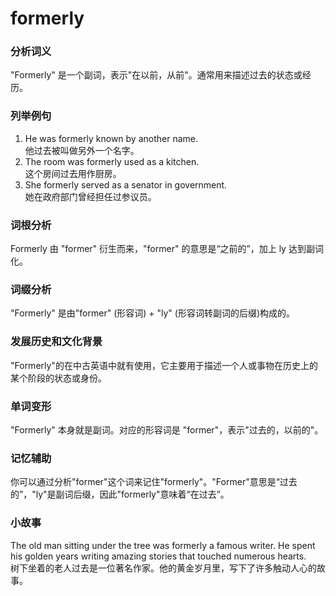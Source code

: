 # formerly

### 分析词义

  

"Formerly" 是一个副词，表示"在以前，从前"。通常用来描述过去的状态或经历。

  

### 列举例句

  

1.  He was formerly known by another name.  
    他过去被叫做另外一个名字。
2.  The room was formerly used as a kitchen.  
    这个房间过去用作厨房。
3.  She formerly served as a senator in government.  
    她在政府部门曾经担任过参议员。

  

### 词根分析

  

Formerly 由 "former" 衍生而来，"former" 的意思是“之前的”，加上 ly 达到副词化。

  

### 词缀分析

  

"Formerly" 是由"former" (形容词) + "ly" (形容词转副词的后缀)构成的。

  

### 发展历史和文化背景

  

"Formerly"的在中古英语中就有使用，它主要用于描述一个人或事物在历史上的某个阶段的状态或身份。

  

### 单词变形

  

"Formerly" 本身就是副词。对应的形容词是 "former"，表示"过去的，以前的"。

  

### 记忆辅助

  

你可以通过分析"former"这个词来记住"formerly"。"Former"意思是“过去的”，"ly"是副词后缀，因此"formerly"意味着“在过去”。

  

### 小故事

  

The old man sitting under the tree was formerly a famous writer. He spent his golden years writing amazing stories that touched numerous hearts.  
树下坐着的老人过去是一位著名作家。他的黄金岁月里，写下了许多触动人心的故事。
